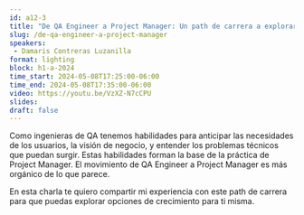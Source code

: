 ```yaml
---
id: a12-3
title: "De QA Engineer a Project Manager: Un path de carrera a explorar"
slug: /de-qa-engineer-a-project-manager
speakers:
 - Damaris Contreras Luzanilla
format: lighting
block: h1-a-2024
time_start: 2024-05-08T17:25:00-06:00
time_end: 2024-05-08T17:35:00-06:00
video: https://youtu.be/VzXZ-N7cCPU
slides:
draft: false
---
```


Como ingenieras de QA tenemos habilidades para anticipar las necesidades de los usuarios, la visión de negocio, y entender los problemas técnicos que puedan surgir. Estas habilidades forman la base de la práctica de Project Manager. El movimiento de QA Engineer a Project Manager es más orgánico de lo que parece.

En esta charla te quiero compartir mi experiencia con este path de carrera para que puedas explorar opciones de crecimiento para ti misma.